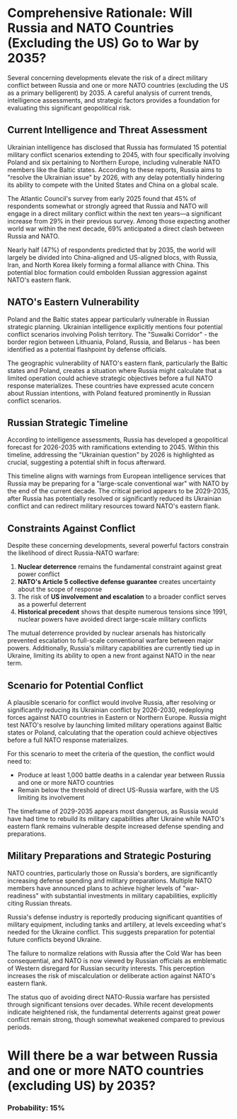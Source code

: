 # Comprehensive Rationale: Will Russia and NATO Countries (Excluding the US) Go to War by 2035?

Several concerning developments elevate the risk of a direct military conflict between Russia and one or more NATO countries (excluding the US as a primary belligerent) by 2035. A careful analysis of current trends, intelligence assessments, and strategic factors provides a foundation for evaluating this significant geopolitical risk.

## Current Intelligence and Threat Assessment

Ukrainian intelligence has disclosed that Russia has formulated 15 potential military conflict scenarios extending to 2045, with four specifically involving Poland and six pertaining to Northern Europe, including vulnerable NATO members like the Baltic states. According to these reports, Russia aims to "resolve the Ukrainian issue" by 2026, with any delay potentially hindering its ability to compete with the United States and China on a global scale.

The Atlantic Council's survey from early 2025 found that 45% of respondents somewhat or strongly agreed that Russia and NATO will engage in a direct military conflict within the next ten years—a significant increase from 29% in their previous survey. Among those expecting another world war within the next decade, 69% anticipated a direct clash between Russia and NATO.

Nearly half (47%) of respondents predicted that by 2035, the world will largely be divided into China-aligned and US-aligned blocs, with Russia, Iran, and North Korea likely forming a formal alliance with China. This potential bloc formation could embolden Russian aggression against NATO's eastern flank.

## NATO's Eastern Vulnerability

Poland and the Baltic states appear particularly vulnerable in Russian strategic planning. Ukrainian intelligence explicitly mentions four potential conflict scenarios involving Polish territory. The "Suwalki Corridor" - the border region between Lithuania, Poland, Russia, and Belarus - has been identified as a potential flashpoint by defense officials.

The geographic vulnerability of NATO's eastern flank, particularly the Baltic states and Poland, creates a situation where Russia might calculate that a limited operation could achieve strategic objectives before a full NATO response materializes. These countries have expressed acute concern about Russian intentions, with Poland featured prominently in Russian conflict scenarios.

## Russian Strategic Timeline

According to intelligence assessments, Russia has developed a geopolitical forecast for 2026-2035 with ramifications extending to 2045. Within this timeline, addressing the "Ukrainian question" by 2026 is highlighted as crucial, suggesting a potential shift in focus afterward.

This timeline aligns with warnings from European intelligence services that Russia may be preparing for a "large-scale conventional war" with NATO by the end of the current decade. The critical period appears to be 2029-2035, after Russia has potentially resolved or significantly reduced its Ukrainian conflict and can redirect military resources toward NATO's eastern flank.

## Constraints Against Conflict

Despite these concerning developments, several powerful factors constrain the likelihood of direct Russia-NATO warfare:

1. **Nuclear deterrence** remains the fundamental constraint against great power conflict
2. **NATO's Article 5 collective defense guarantee** creates uncertainty about the scope of response
3. The risk of **US involvement and escalation** to a broader conflict serves as a powerful deterrent
4. **Historical precedent** shows that despite numerous tensions since 1991, nuclear powers have avoided direct large-scale military conflicts

The mutual deterrence provided by nuclear arsenals has historically prevented escalation to full-scale conventional warfare between major powers. Additionally, Russia's military capabilities are currently tied up in Ukraine, limiting its ability to open a new front against NATO in the near term.

## Scenario for Potential Conflict

A plausible scenario for conflict would involve Russia, after resolving or significantly reducing its Ukrainian conflict by 2026-2030, redeploying forces against NATO countries in Eastern or Northern Europe. Russia might test NATO's resolve by launching limited military operations against Baltic states or Poland, calculating that the operation could achieve objectives before a full NATO response materializes.

For this scenario to meet the criteria of the question, the conflict would need to:
- Produce at least 1,000 battle deaths in a calendar year between Russia and one or more NATO countries
- Remain below the threshold of direct US-Russia warfare, with the US limiting its involvement

The timeframe of 2029-2035 appears most dangerous, as Russia would have had time to rebuild its military capabilities after Ukraine while NATO's eastern flank remains vulnerable despite increased defense spending and preparations.

## Military Preparations and Strategic Posturing

NATO countries, particularly those on Russia's borders, are significantly increasing defense spending and military preparations. Multiple NATO members have announced plans to achieve higher levels of "war-readiness" with substantial investments in military capabilities, explicitly citing Russian threats.

Russia's defense industry is reportedly producing significant quantities of military equipment, including tanks and artillery, at levels exceeding what's needed for the Ukraine conflict. This suggests preparation for potential future conflicts beyond Ukraine.

The failure to normalize relations with Russia after the Cold War has been consequential, and NATO is now viewed by Russian officials as emblematic of Western disregard for Russian security interests. This perception increases the risk of miscalculation or deliberate action against NATO's eastern flank.

The status quo of avoiding direct NATO-Russia warfare has persisted through significant tensions over decades. While recent developments indicate heightened risk, the fundamental deterrents against great power conflict remain strong, though somewhat weakened compared to previous periods.

# Will there be a war between Russia and one or more NATO countries (excluding US) by 2035?

### Probability: 15%